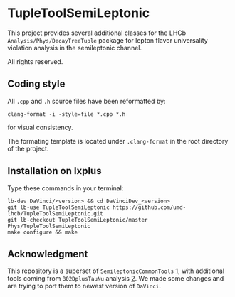# TupleToolSemiLeptonic
This project provides several additional classes for the LHCb
`Analysis/Phys/DecayTreeTuple` package for lepton flavor universality violation
analysis in the semileptonic channel.

All rights reserved.


## Coding style
All `.cpp` and `.h` source files have been reformatted by:
```
clang-format -i -style=file *.cpp *.h
```
for visual consistency.

The formating template is located under `.clang-format` in the root directory
of the project.


## Installation on lxplus
Type these commands in your terminal:

```
lb-dev DaVinci/<version> && cd DaVinciDev_<version>
git lb-use TupleToolSemiLeptonic https://github.com/umd-lhcb/TupleToolSemiLeptonic.git
git lb-checkout TupleToolSemiLeptonic/master Phys/TupleToolSemiLeptonic
make configure && make
```


## Acknowledgment
This repository is a superset of `SemileptonicCommonTools` [1], with additional
tools coming from `B02DplusTauNu` analysis [2]. We made some changes and are
trying to port them to newest version of `DaVinci`.


[1]: https://gitlab.cern.ch/lhcb-slb/SemileptonicCommonTools
[2]: https://gitlab.cern.ch/lhcb-slb/B02DplusTauNu/tree/master/tuple_production/tuple_tools_src
